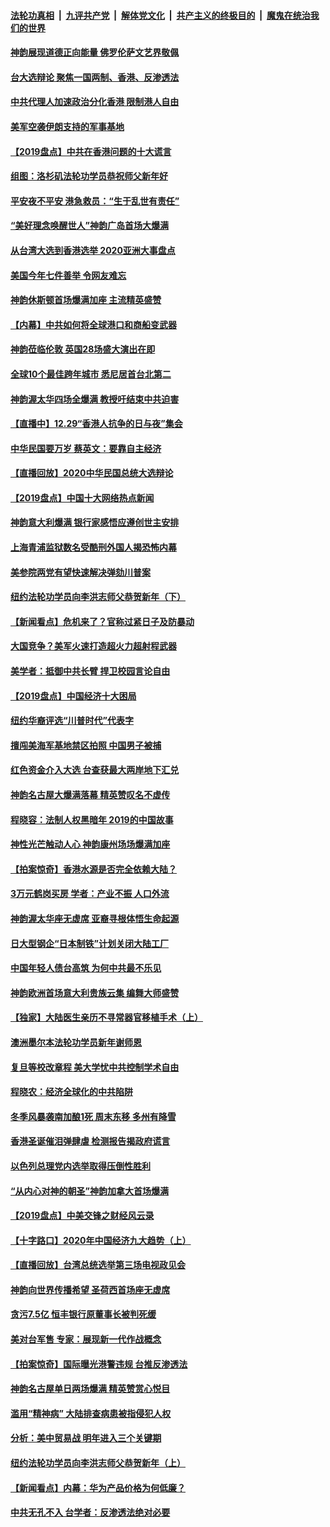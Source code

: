 ####  [法轮功真相](../../../../basic/blob/master/README.md?t=12301201) &nbsp;|&nbsp; [九评共产党](../../../../9ping.md/blob/master/README.md?t=12301201) &nbsp;|&nbsp; [解体党文化](../../../../jtdwh.md/blob/master/README.md?t=12301201)  &nbsp;|&nbsp; [共产主义的终极目的](../../../../gczydzjmd.md/blob/master/README.md?t=12301201) &nbsp;|&nbsp; [魔鬼在统治我们的世界](../../../../mgztzwmdsj.md/blob/master/README.md?t=12301201) 

#### [神韵展现道德正向能量 佛罗伦萨文艺界敬佩](../pages/nf4514/n11753876.md?t=12301201) 

#### [台大选辩论 聚焦一国两制、香港、反渗透法](../pages/nf4514/n11753463.md?t=12301201) 

#### [中共代理人加速政治分化香港 限制港人自由](../pages/nf4514/n11753695.md?t=12301201) 

#### [美军空袭伊朗支持的军事基地](../pages/nf4514/n11753658.md?t=12301201) 

#### [【2019盘点】中共在香港问题的十大谎言](../pages/nf4514/n11752526.md?t=12301201) 

#### [组图：洛杉矶法轮功学员恭祝师父新年好](../pages/nf4514/n11725315.md?t=12301201) 

#### [平安夜不平安 港急救员：“生于乱世有责任”](../pages/nf4514/n11752481.md?t=12301201) 

#### [“美好理念唤醒世人”神韵广岛首场大爆满](../pages/nf4514/n11753459.md?t=12301201) 

#### [从台湾大选到香港选举 2020亚洲大事盘点](../pages/nf4514/n11753444.md?t=12301201) 

#### [美国今年七件善举 令网友难忘](../pages/nf4514/n11751988.md?t=12301201) 

#### [神韵休斯顿首场爆满加座 主流精英盛赞](../pages/nf4514/n11752676.md?t=12301201) 

#### [【内幕】中共如何将全球港口和商船变武器](../pages/nf4514/n11725027.md?t=12301201) 

#### [神韵莅临伦敦 英国28场盛大演出在即](../pages/nf4514/n11753135.md?t=12301201) 

#### [全球10个最佳跨年城市 悉尼居首台北第二](../pages/nf4514/n11747747.md?t=12301201) 

#### [神韵渥太华四场全爆满 教授吁结束中共迫害](../pages/nf4514/n11752970.md?t=12301201) 

#### [【直播中】12.29“香港人抗争的日与夜”集会](../pages/nf4514/n11752956.md?t=12301201) 

#### [中华民国要万岁 蔡英文：要靠自主经济](../pages/nf4514/n11752863.md?t=12301201) 

#### [【直播回放】2020中华民国总统大选辩论](../pages/nf4514/n11729841.md?t=12301201) 

#### [【2019盘点】中国十大网络热点新闻](../pages/nf4514/n11744836.md?t=12301201) 

#### [神韵意大利爆满 银行家感悟应遵创世主安排](../pages/nf4514/n11752198.md?t=12301201) 

#### [上海青浦监狱数名受酷刑外国人揭恐怖内幕](../pages/nf4514/n11752142.md?t=12301201) 

#### [美参院两党有望快速解决弹劾川普案](../pages/nf4514/n11751771.md?t=12301201) 

#### [纽约法轮功学员向李洪志师父恭贺新年（下）](../pages/nf4514/n11745223.md?t=12301201) 

#### [【新闻看点】危机来了？官称过紧日子及防暴动](../pages/nf4514/n11751714.md?t=12301201) 

#### [大国竞争？美军火速打造超火力超射程武器](../pages/nf4514/n11724729.md?t=12301201) 

#### [美学者：抵御中共长臂 捍卫校园言论自由](../pages/nf4514/n11751657.md?t=12301201) 

#### [【2019盘点】中国经济十大困局](../pages/nf4514/n11747468.md?t=12301201) 

#### [纽约华裔评选“川普时代”代表字](../pages/nf4514/n11750773.md?t=12301201) 

#### [擅闯美海军基地禁区拍照 中国男子被捕](../pages/nf4514/n11750767.md?t=12301201) 

#### [红色资金介入大选 台查获最大两岸地下汇兑](../pages/nf4514/n11750485.md?t=12301201) 

#### [神韵名古屋大爆满落幕 精英赞叹名不虚传](../pages/nf4514/n11751061.md?t=12301201) 

#### [程晓容：法制人权黑暗年 2019的中国故事](../pages/nf4514/n11751027.md?t=12301201) 

#### [神性光芒触动人心 神韵康州场场爆满加座](../pages/nf4514/n11751065.md?t=12301201) 

#### [【拍案惊奇】香港水源是否完全依赖大陆？](../pages/nf4514/n11750581.md?t=12301201) 

#### [3万元鹤岗买房 学者：产业不振 人口外流](../pages/nf4514/n11749930.md?t=12301201) 

#### [神韵渥太华座无虚席 亚裔寻根体悟生命起源](../pages/nf4514/n11750640.md?t=12301201) 

#### [日大型钢企“日本制铁”计划关闭大陆工厂](../pages/nf4514/n11750404.md?t=12301201) 

#### [中国年轻人债台高筑 为何中共最不乐见](../pages/nf4514/n11750070.md?t=12301201) 

#### [神韵欧洲首场意大利贵族云集 编舞大师盛赞](../pages/nf4514/n11750706.md?t=12301201) 

#### [【独家】大陆医生亲历不寻常器官移植手术（上）](../pages/nf4514/n11743793.md?t=12301201) 

#### [澳洲墨尔本法轮功学员新年谢师恩](../pages/nf4514/n11726925.md?t=12301201) 

#### [复旦等校改章程 美大学忧中共控制学术自由](../pages/nf4514/n11750187.md?t=12301201) 

#### [程晓农：经济全球化的中共陷阱](../pages/nf4514/n11750032.md?t=12301201) 

#### [冬季风暴袭南加酿1死 周末东移 多州有降雪](../pages/nf4514/n11749956.md?t=12301201) 

#### [香港圣诞催泪弹肆虐 检测报告揭政府谎言](../pages/nf4514/n11749624.md?t=12301201) 

#### [以色列总理党内选举取得压倒性胜利](../pages/nf4514/n11749405.md?t=12301201) 

#### [“从内心对神的朝圣”神韵加拿大首场爆满](../pages/nf4514/n11748986.md?t=12301201) 

#### [【2019盘点】中美交锋之财经风云录](../pages/nf4514/n11738475.md?t=12301201) 

#### [【十字路口】2020年中国经济九大趋势（上）](../pages/nf4514/n11747928.md?t=12301201) 

#### [【直播回放】台湾总统选举第三场电视政见会](../pages/nf4514/n11749230.md?t=12301201) 

#### [神韵向世界传播希望 圣荷西首场座无虚席](../pages/nf4514/n11749070.md?t=12301201) 

#### [贪污7.5亿 恒丰银行原董事长被判死缓](../pages/nf4514/n11748251.md?t=12301201) 

#### [美对台军售 专家：展现新一代作战概念](../pages/nf4514/n11737504.md?t=12301201) 

#### [【拍案惊奇】国际曝光港警违规 台推反渗透法](../pages/nf4514/n11747902.md?t=12301201) 

#### [神韵名古屋单日两场爆满 精英赞赏心悦目](../pages/nf4514/n11747960.md?t=12301201) 

#### [滥用“精神病” 大陆排查病患被指侵犯人权](../pages/nf4514/n11747628.md?t=12301201) 

#### [分析：美中贸易战 明年进入三个关键期](../pages/nf4514/n11747582.md?t=12301201) 

#### [纽约法轮功学员向李洪志师父恭贺新年（上）](../pages/nf4514/n11743511.md?t=12301201) 

#### [【新闻看点】内幕：华为产品价格为何低廉？](../pages/nf4514/n11747231.md?t=12301201) 

#### [中共无孔不入  台学者：反渗透法绝对必要](../pages/nf4514/n11747020.md?t=12301201) 

